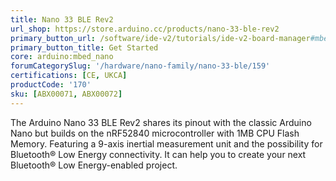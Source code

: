 ```yaml
---
title: Nano 33 BLE Rev2
url_shop: https://store.arduino.cc/products/nano-33-ble-rev2
primary_button_url: /software/ide-v2/tutorials/ide-v2-board-manager#mbed-os-nano
primary_button_title: Get Started
core: arduino:mbed_nano
forumCategorySlug: '/hardware/nano-family/nano-33-ble/159'
certifications: [CE, UKCA]
productCode: '170'
sku: [ABX00071, ABX00072]
---
```


The Arduino Nano 33 BLE Rev2 shares its pinout with the classic Arduino Nano but builds on the nRF52840 microcontroller with 1MB CPU Flash Memory. Featuring a 9-axis inertial measurement unit and the possibility for Bluetooth® Low Energy connectivity. It can help you to create your next Bluetooth® Low Energy-enabled project.